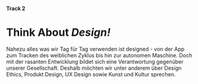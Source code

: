 #### Track 2

# Think About *Design!*

Nahezu alles was wir Tag für Tag verwenden ist designed - von der App zum
Tracken des weiblichen Zyklus bis hin zur autonomen Maschine. Doch mit der
rasanten Entwicklung bildet sich eine Verantwortung gegenüber unserer
Gesellschaft. Deshalb möchten wir unter anderem über Design Ethics, Produkt
Design, UX Design sowie Kunst und Kultur sprechen.
